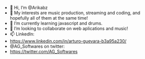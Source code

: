- 👋 Hi, I’m @Arikabz
- 👀 My interests are music production, streaming and coding, and hopefully all of them at the same time!
- 🌱 I’m currently learning javascript and drums.
- 💞️ I’m looking to collaborate on web aplications and music!
- 📫 LinkedIn:
- https://www.linkedin.com/in/arturo-guevara-b3a95a230/
- @AG_Softwares on twitter:
- https://twitter.com/AG_Softwares

<!---
Arikabz/Arikabz is a ✨ special ✨ repository because its `README.md` (this file) appears on your GitHub profile.
You can click the Preview link to take a look at your changes.
--->
